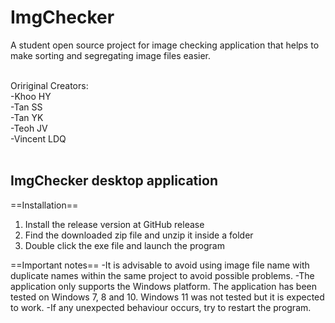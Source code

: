 # ImgChecker
A student open source project for image checking application that helps to make sorting and segregating image files easier.<br/><br/>

Oririginal Creators:<br/>
-Khoo HY<br/>
-Tan SS<br/>
-Tan YK<br/>
-Teoh JV<br/>
-Vincent LDQ<br/><br/>

ImgChecker desktop application
----------------------------------
==Installation==
1. Install the release version at GitHub release
2. Find the downloaded zip file and unzip it inside a folder
3. Double click the exe file and launch the program


==Important notes==
-It is advisable to avoid using image file name with duplicate names within the same project to avoid possible problems.
-The application only supports the Windows platform. The application has been tested on Windows 7, 8 and 10. Windows 11 was not tested but it is expected to work.
-If any unexpected behaviour occurs, try to restart the program.
